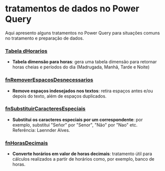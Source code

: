 # tratamentos de dados no Power Query
Aqui apresento alguns tratamentos no Power Query para situações comuns no tratamento e preparação de dados.

### <a href="https://github.com/ramoncampos/tratamento-dados-power-query/blob/main/dHorarios">Tabela dHorarios</a>
- **Tabela dimensão para horas**: gera uma tabela dimensão para retornar horas cheias e períodos do dia (Madrugada, Manhã, Tarde e Noite)

### <a href="https://github.com/ramoncampos/tratamento-dados-power-query/blob/main/fnRemoverEspacosDesnecessarios">fnRemoverEspacosDesnecessarios</a>
- **Remove espaços indesejados nos textos**: retira espaços antes e/ou depois do texto, além de espaços duplicados.

### <a href="https://github.com/ramoncampos/tratamento-dados-power-query/blob/main/fnSubstituirCaracteresEspeciais">fnSubstituirCaracteresEspeciais</a>
- **Substitui os caracteres especiais por um correspondente**: por exemplo, substitui "Señor" por "Senor", "Não" por "Nao" etc. Referência: Laennder Alves.

### <a href="https://github.com/ramoncampos/tratamento-dados-power-query/blob/main/fnHorasDecimais">fnHorasDecimais</a>
- **Converte horários em valor de horas decimais**: tratamento útil para cálculos realizados a partir de horários como, por exemplo, banco de horas.
